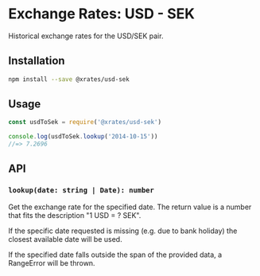 # Exchange Rates: USD - SEK

Historical exchange rates for the USD/SEK pair.

## Installation

```sh
npm install --save @xrates/usd-sek
```

## Usage

```js
const usdToSek = require('@xrates/usd-sek')

console.log(usdToSek.lookup('2014-10-15'))
//=> 7.2696
```

## API

### `lookup(date: string | Date): number`

Get the exchange rate for the specified date. The return value is a number that fits the description "1 USD = ? SEK".

If the specific date requested is missing (e.g. due to bank holiday) the closest available date will be used.

If the specified date falls outside the span of the provided data, a RangeError will be thrown.
